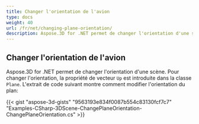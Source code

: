 ```yaml
---
title: Changer l'orientation de l'avion
type: docs
weight: 40
url: /fr/net/changing-plane-orientation/
description: Aspose.3D for .NET permet de changer l'orientation d'une scène. Pour modifier l'orientation, la propriété de vecteur Up est introduite dans Plane Class.
---
```

##  **Changer l'orientation de l'avion**
Aspose.3D for .NET permet de changer l'orientation d'une scène. Pour changer l'orientation, la propriété de vecteur `Up` est introduite dans la classe `Plane`. L'extrait de code suivant montre comment modifier l'orientation du plan:

{{< gist "aspose-3d-gists" "9563193e834f0087b554c83130fcf7c7" "Examples-CSharp-3DScene-ChangePlaneOrientation-ChangePlaneOrientation.cs" >}}
